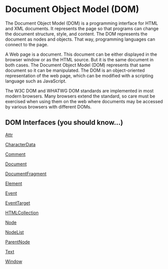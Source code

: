 # Document Object Model (DOM)

The Document Object Model (DOM) is a programming interface for HTML and XML documents. It represents the page so that programs can change the document structure, style, and content. The DOM represents the document as nodes and objects. That way, programming languages can connect to the page.

A Web page is a document. This document can be either displayed in the browser window or as the HTML source. But it is the same document in both cases. The Document Object Model (DOM) represents that same document so it can be manipulated. The DOM is an object-oriented representation of the web page, which can be modified with a scripting language such as JavaScript.

The W3C DOM and WHATWG DOM standards are implemented in most modern browsers. Many browsers extend the standard, so care must be exercised when using them on the web where documents may be accessed by various browsers with different DOMs.

## DOM Interfaces (you should know...)

<a href="./Attr/README.md" target="_self">Attr</a>

<a href="./CharacterData/README.md" target="_self">CharacterData</a>

<a href="./Comment/README.md" target="_self">Comment</a>

<a href="./Document/README.md" target="_self">Document</a>

<a href="./DocumentFragment/README.md" target="_self">DocumentFragment</a>

<a href="./Element/README.md" target="_self">Element</a>

<a href="./Event/README.md" target="_self">Event</a>

<a href="./EventTarget/README.md" target="_self">EventTarget</a>

<a href="./HTMLCollection/README.md" target="_self">HTMLCollection</a>

<a href="./Node/README.md" target="_self">Node</a>

<a href="./Nodelist/README.md" target="_self">NodeList</a>

<a href="./ParentNode/README.md" target="_self">ParentNode</a>

<a href="./Text/README.md" target="_self">Text</a>

<a href="./Window/README.md" target="_self">Window</a>
